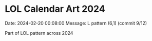# LOL Calendar Art 2024

Date: 2024-02-20 00:08:00
Message: L pattern (6,1) (commit 9/12)

Part of LOL pattern across 2024
